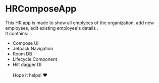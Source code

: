# HRComposeApp
This HR app is made to show all emplyees of the organization, add new employees, edit existing employee's details . <br /> It contains:<br />
* Compose UI<br />
* Jetpack Navigation<br />
* Room DB<br />
* Lifecycle Component<br />
* Hilt dagger DI <br /><br />Hope it helps! :heart:
 
